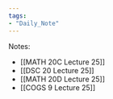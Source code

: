 ```yaml
---
tags:
- "Daily_Note"
---
```

Notes:  
- [[MATH 20C Lecture 25]]  
- [[DSC 20 Lecture 25]]  
- [[MATH 20D Lecture 25]]  
- [[COGS 9 Lecture 25]]  
